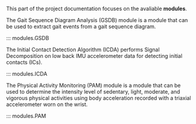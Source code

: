 This part of the project documentation focuses on
the avaliable **modules**.


The Gait Sequence Diagram Analysis (GSDB) module is a module that can be used to extract gait events from a gait sequence diagram.

::: modules.GSDB

The Initial Contact Detection Algorithm (ICDA) performs Signal Decomposition on low back IMU accelerometer data for detecting initial contacts (ICs).

::: modules.ICDA

The Physical Activity Monitoring (PAM) module is a module that can be used to determine the intensity level of sedentary, light, moderate, and vigorous physical activities using body acceleration recorded with a triaxial accelerometer worn on the wrist.

::: modules.PAM